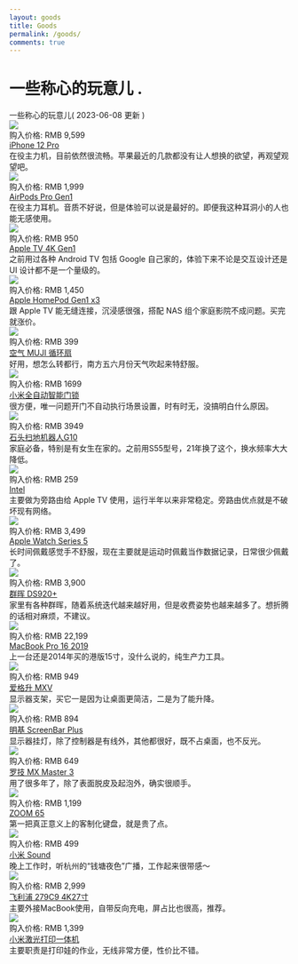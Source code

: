 ```yaml
---
layout: goods
title: Goods
permalink: /goods/
comments: true
---
```


<div class="intro">
  <h1>
    一些称心的玩意儿
    <span class="dot">
      .
    </span>
  </h1>
</div>
<div class="pagetitle">
  一些称心的玩意儿( 2023-06-08 更新 )
</div>
<div class="quanju">
  <div class="bankuai img-hide fade-in-up">
    <div class="duiqi img-hide fade-in-up">
      <img loading="lazy" decoding="async" src="https://blog.dylanwu.space/assets/goods/iphone12pro.png">
    </div>
    <div class="jiage">
      购入价格: RMB 9,599
    </div>
    <div class="title">
      <a href="">
        iPhone 12 Pro
      </a>
    </div>
    <div class="note">
      在役主力机，目前依然很流畅。苹果最近的几款都没有让人想换的欲望，再观望观望吧。
    </div>
  </div>
  <div class=“bankuai img-hide fade-in-up”>
    <div class=“duiqi img-hide fade-in-up”>
      <img loading="lazy" decoding="async" src="https://blog.dylanwu.space/assets/goods/airPods.webp">
    </div>
    <div class="jiage">
      购入价格: RMB 1,999
    </div>
    <div class="title">
      <a href="">
        AirPods Pro Gen1
      </a>
    </div>
    <div class="note">
      在役主力耳机。音质不好说，但是体验可以说是最好的。即便我这种耳洞小的人也能无感使用。
    </div>
  </div>
  <div class=“bankuai img-hide fade-in-up”>
    <div class=”duiqi img-hide fade-in-up“>
      <img loading=”lazy“ decoding=”async“ src=”https://blog.dylanwu.space/assets/goods/appletv.png“>
    </div>
    <div class=”jiage“>
      购入价格: RMB 950
    </div>
    <div class=”title“>
      <a href=”/apple_tv“>
        Apple TV 4K Gen1
      </a>
    </div>
    <div class=”note“>
      之前用过各种 Android TV 包括 Google 自己家的，体验下来不论是交互设计还是 UI 设计都不是一个量级的。
    </div>
  </div>
  
  <div class=”bankuai img-hide fade-in-up“>
    <div class=”duiqi img-hide fade-in-up“>
      <img loading=”lazy“ decoding=”async“ src=”https://blog.dylanwu.space/assets/goods/homepod1.png“>
    </div>
    <div class=”jiage“>
      购入价格: RMB 1,450
    </div>
    <div class=”title“>
      <a href=”“>
        Apple HomePod Gen1 x3
      </a>
    </div>
    <div class=”note“>
      跟 Apple TV 能无缝连接，沉浸感很强，搭配 NAS 组个家庭影院不成问题。买完就涨价。
    </div>
  </div> 
  
 
  <div class="bankuai img-hide fade-in-up">
    <div class="duiqi img-hide fade-in-up">
      <img loading="lazy" decoding="async" src="https://blog.dylanwu.space/assets/goods/mujifan.png">
    </div>
    <div class="jiage">
      购入价格: RMB 399
    </div>
    <div class="title">
      <a href="%20">
        空气 MUJI 循环扇
      </a>
    </div>
    <div class="note">
      好用，想怎么转都行，南方五六月份天气吹起来特舒服。
    </div>
  </div>
  
  <div class="bankuai img-hide fade-in-up">
    <div class="duiqi img-hide fade-in-up">
      <img loading="lazy" decoding="async" src="https://blog.dylanwu.space/assets/goods/k305g.png">
    </div>
    <div class="jiage">
      购入价格: RMB 1699
    </div>
    <div class="title">
      <a href="%20">
        小米全自动智能门锁
      </a>
    </div>
    <div class="note">
      很方便，唯一问题开门不自动执行场景设置，时有时无，没搞明白什么原因。
    </div>
  </div>
  <div class="bankuai img-hide fade-in-up">
    <div class="duiqi img-hide fade-in-up">
      <img loading="lazy" decoding="async" src="https://blog.dylanwu.space/assets/goods/shitou.webp">
    </div>
    <div class="jiage">
      购入价格: RMB 3949
    </div>
    <div class="title">
      <a href="%20">
        石头扫地机器人G10
      </a>
    </div>
    <div class="note">
      家庭必备，特别是有女生在家的。之前用S55型号，21年换了这个，换水频率大大降低。
    </div>
  </div>
  <div class="bankuai img-hide fade-in-up">
    <div class="duiqi img-hide fade-in-up">
      <img loading="lazy" decoding="async" src="https://blog.dylanwu.space/assets/goods/r2s.webp">
    </div>
    <div class="jiage">
      购入价格: RMB 259
    </div>
    <div class="title">
      <a href="%20">
        Intel 
      </a>
    </div>
    <div class="note">
      主要做为旁路由给 Apple TV 使用，运行半年以来非常稳定。旁路由优点就是不破坏现有网络。
    </div>
  </div>
  <div class="bankuai img-hide fade-in-up">
    <div class="duiqi img-hide fade-in-up">
      <img loading="lazy" decoding="async" src="https://blog.dylanwu.space/assets/goods/belikeairtag.png">
    </div>
    <div class="jiage">
      购入价格: RMB 3,499
    </div>
    <div class="title">
      <a href="">
        Apple Watch Series 5
      </a>
    </div>
    <div class="note">
      长时间佩戴感觉手不舒服，现在主要就是运动时佩戴当作数据记录，日常很少佩戴了。
    </div>
  </div>
  <div class="bankuai img-hide fade-in-up">
    <div class="duiqi img-hide fade-in-up">
      <img loading="lazy" decoding="async" src="https://blog.dylanwu.space/assets/goods/s920.webp">
    </div>
    <div class="jiage">
      购入价格: RMB 3,900
    </div>
    <div class="title">
      <a href="/synology_ds920">
        群晖 DS920+
      </a>
    </div>
    <div class="note">
      家里有各种群晖，随着系统迭代越来越好用，但是收费姿势也越来越多了。想折腾的话相对麻烦，不建议。
    </div>
  </div>
  <div class="bankuai img-hide fade-in-up">
    <div class="duiqi img-hide fade-in-up">
      <img loading="lazy" decoding="async" src="https://blog.dylanwu.space/assets/goods/macbook.webp">
    </div>
    <div class="jiage">
      购入价格: RMB 22,199
    </div>
    <div class="title">
      <a href="/workbench">
        MacBook Pro 16 2019
      </a>
    </div>
    <div class="note">
      上一台还是2014年买的港版15寸，没什么说的，纯生产力工具。
    </div>
  </div>
  <div class="bankuai img-hide fade-in-up">
    <div class="duiqi img-hide fade-in-up">
      <img loading="lazy" decoding="async" src="https://blog.dylanwu.space/assets/goods/ikbcdc87.png">
    </div>
    <div class="jiage">
      购入价格: RMB 949
    </div>
    <div class="title">
      <a href="/workbench">
        爱格升 MXV
      </a>
    </div>
    <div class="note">
      显示器支架，买它一是因为让桌面更简洁，二是为了能升降。
    </div>
  </div>
  <div class="bankuai img-hide fade-in-up">
    <div class="duiqi img-hide fade-in-up">
      <img loading="lazy" decoding="async" src="https://blog.dylanwu.space/assets/goods/pad.png">
    </div>
    <div class="jiage">
      购入价格: RMB 894
    </div>
    <div class="title">
      <a href="/workbench">
        明基 ScreenBar Plus
      </a>
    </div>
    <div class="note">
      显示器挂灯，除了控制器是有线外，其他都很好，既不占桌面，也不反光。
    </div>
  </div>
  <div class="bankuai img-hide fade-in-up">
    <div class="duiqi img-hide fade-in-up">
      <img loading="lazy" decoding="async" src="https://blog.dylanwu.space/assets/goods/mxmaster2s.png">
    </div>
    <div class="jiage">
      购入价格: RMB 649
    </div>
    <div class="title">
      <a href="/workbench">
        罗技 MX Master 3
      </a>
    </div>
    <div class="note">
      用了很多年了，除了表面脱皮及起泡外，确实很顺手。
    </div>
  </div>
  <div class="bankuai img-hide fade-in-up">
    <div class="duiqi img-hide fade-in-up">
      <img loading="lazy" decoding="async" src="https://blog.dylanwu.space/assets/goods/nuphy.png">
    </div>
    <div class="jiage">
      购入价格: RMB 1,199
    </div>
    <div class="title">
      <a href="/workbench">
        ZOOM 65
      </a>
    </div>
    <div class="note">
      第一把真正意义上的客制化键盘，就是贵了点。
    </div>
  </div>
  <div class="bankuai img-hide fade-in-up">
    <div class="duiqi img-hide fade-in-up">
      <img loading="lazy" decoding="async" src="https://blog.dylanwu.space/assets/goods/scpmx90s.png">
    </div>
    <div class="jiage">
      购入价格: RMB 499
    </div>
    <div class="title">
      <a href="/workbench">
        小米 Sound
      </a>
    </div>
    <div class="note">
      晚上工作时，听杭州的“钱塘夜色”广播，工作起来很带感～
    </div>
  </div>
  <div class="bankuai img-hide fade-in-up">
    <div class="duiqi img-hide fade-in-up">
      <img loading="lazy" decoding="async" src="https://blog.dylanwu.space/assets/goods/lg27up850n.png">
    </div>
    <div class="jiage">
      购入价格: RMB 2,999
    </div>
    <div class="title">
      <a href="/workbench">
        飞利浦 279C9 4K27寸
      </a>
    </div>
    <div class="note">
      主要外接MacBook使用，自带反向充电，屏占比也很高，推荐。
    </div>
  </div>
  <div class="bankuai img-hide fade-in-up">
    <div class="duiqi img-hide fade-in-up">
      <img loading="lazy" decoding="async" src="https://blog.dylanwu.space/assets/goods/zx300a.png">
    </div>
    <div class="jiage">
      购入价格: RMB 1,399
    </div>
    <div class="title">
      <a href="/workbench">
        小米激光打印一体机
      </a>
    </div>
    <div class="note">
      主要职责是打印娃的作业，无线非常方便，性价比不错。
    </div>
  </div>

</div>